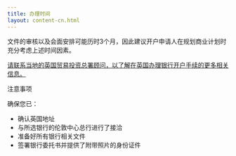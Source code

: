 ```yaml
---
title: 办理时间
layout: content-cn.html
---
```


文件的审核以及会面安排可能历时3个月，因此建议开户申请人在规划商业计划时充分考虑上述时间因素。

[请联系当地的英国贸易投资总署顾问，以了解在英国办理银行开户手续的更多相关信息。](https://www.gov.uk/government/uploads/system/uploads/attachment_data/file/524056/Investor_Support_Directory_of_UK_Advisory_Network_May_2016.pdf)

注意事项

确保您已：

-	确认英国地址
-	与所选银行的伦敦中心总行进行了接洽
-	准备好所有银行相关文件
-	签署银行委托书并提供了附带照片的身份证件
